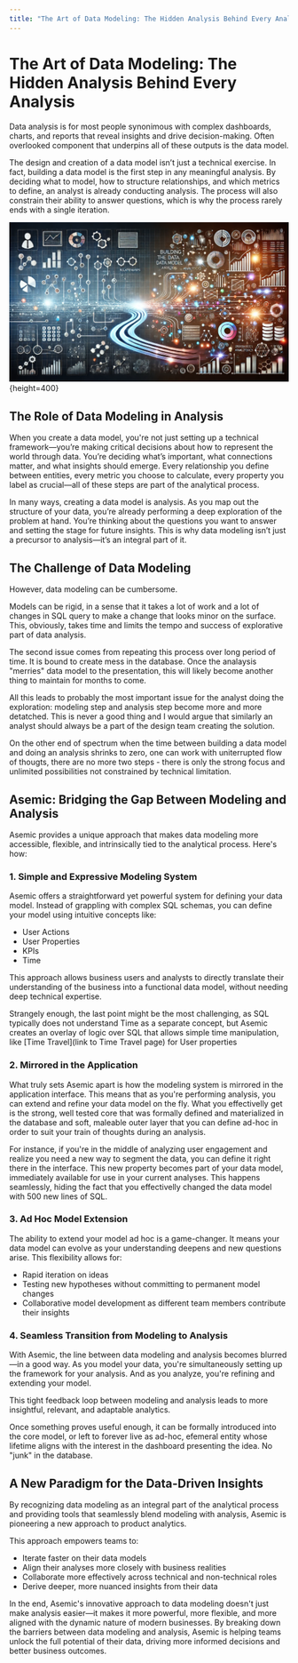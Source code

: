 ```yaml
---
title: "The Art of Data Modeling: The Hidden Analysis Behind Every Analysis"
---
```


# The Art of Data Modeling: The Hidden Analysis Behind Every Analysis

Data analysis is for most people synonimous with complex dashboards, charts, and reports that reveal insights and drive decision-making. Often overlooked component that underpins all of these outputs is the data model.

The design and creation of a data model isn’t just a technical exercise. In fact, building a data model is the first step in any meaningful analysis. By deciding what to model, how to structure relationships, and which metrics to define, an analyst is already conducting analysis. The process will also constrain their ability to answer questions, which is why the process rarely ends with a single iteration.

![hero image](./public/img/analysis-is-about-building-datasets.webp){height=400}

## The Role of Data Modeling in Analysis

When you create a data model, you're not just setting up a technical framework—you’re making critical decisions about how to represent the world through data. You’re deciding what’s important, what connections matter, and what insights should emerge. Every relationship you define between entities, every metric you choose to calculate, every property you label as crucial—all of these steps are part of the analytical process.

In many ways, creating a data model is analysis. As you map out the structure of your data, you’re already performing a deep exploration of the problem at hand. You’re thinking about the questions you want to answer and setting the stage for future insights. This is why data modeling isn’t just a precursor to analysis—it’s an integral part of it.

## The Challenge of Data Modeling

However, data modeling can be cumbersome.

Models can be rigid, in a sense that it takes a lot of work and a lot of changes in SQL query to make a change that looks minor on the surface. This, obviously, takes time and limits the tempo and success of explorative part of data analysis.

The second issue comes from repeating this process over long period of time. It is bound to create mess in the database. Once the analaysis "merries" data model to the presentation, this will likely become another thing to maintain for months to come.

All this leads to probably the most important issue for the analyst doing the exploration: modeling step and analysis step become more and more detatched. This is never a good thing and I would argue that similarly an analyst should always be a part of the design team creating the solution.

On the other end of spectrum when the time between building a data model and doing an analysis shrinks to zero, one can work with uniterrupted flow of thougts, there are no more two steps - there is only the strong focus and unlimited possibilities not constrained by technical limitation.

## Asemic: Bridging the Gap Between Modeling and Analysis

Asemic provides a unique approach that makes data modeling more accessible, flexible, and intrinsically tied to the analytical process. Here's how:

### 1. Simple and Expressive Modeling System

Asemic offers a straightforward yet powerful system for defining your data model. Instead of grappling with complex SQL schemas, you can define your model using intuitive concepts like:

-   User Actions
-   User Properties
-   KPIs
-   Time

This approach allows business users and analysts to directly translate their understanding of the business into a functional data model, without needing deep technical expertise.

Strangely enough, the last point might be the most challenging, as SQL typically does not understand Time as a separate concept, but Asemic creates an overlay of logic over SQL that allows simple time manipulation, like [Time Travel](link to Time Travel page) for User properties

### 2. Mirrored in the Application

What truly sets Asemic apart is how the modeling system is mirrored in the application interface. This means that as you're performing analysis, you can extend and refine your data model on the fly. What you effectivelly get is the strong, well tested core that was formally defined and materialized in the database and soft, maleable outer layer that you can define ad-hoc in order to suit your train of thoughts during an analysis.

For instance, if you're in the middle of analyzing user engagement and realize you need a new way to segment the data, you can define it right there in the interface. This new property becomes part of your data model, immediately available for use in your current analyses. This happens seamlessly, hiding the fact that you effectivelly changed the data model with 500 new lines of SQL.

### 3. Ad Hoc Model Extension

The ability to extend your model ad hoc is a game-changer. It means your data model can evolve as your understanding deepens and new questions arise. This flexibility allows for:

-   Rapid iteration on ideas
-   Testing new hypotheses without committing to permanent model changes
-   Collaborative model development as different team members contribute their insights

### 4. Seamless Transition from Modeling to Analysis

With Asemic, the line between data modeling and analysis becomes blurred—in a good way. As you model your data, you're simultaneously setting up the framework for your analysis. And as you analyze, you're refining and extending your model.

This tight feedback loop between modeling and analysis leads to more insightful, relevant, and adaptable analytics.

Once something proves useful enough, it can be formally introduced into the core model, or left to forever live as ad-hoc, efemeral entity whose lifetime aligns with the interest in the dashboard presenting the idea. No "junk" in the database.

## A New Paradigm for the Data-Driven Insights

By recognizing data modeling as an integral part of the analytical process and providing tools that seamlessly blend modeling with analysis, Asemic is pioneering a new approach to product analytics.

This approach empowers teams to:

-   Iterate faster on their data models
-   Align their analyses more closely with business realities
-   Collaborate more effectively across technical and non-technical roles
-   Derive deeper, more nuanced insights from their data

In the end, Asemic's innovative approach to data modeling doesn't just make analysis easier—it makes it more powerful, more flexible, and more aligned with the dynamic nature of modern businesses. By breaking down the barriers between data modeling and analysis, Asemic is helping teams unlock the full potential of their data, driving more informed decisions and better business outcomes.
